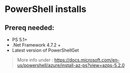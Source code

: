 # PowerShell installs

## Prereq needed: 
- PS 5.1+
- .Net Framework 4.7.2 +
- Latest version of PowerShellGet
> More info under : https://docs.microsoft.com/en-us/powershell/azure/install-az-ps?view=azps-5.2.0

